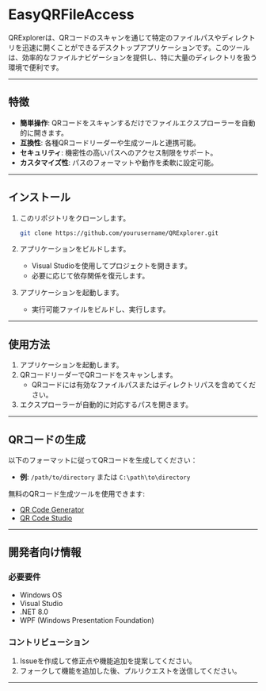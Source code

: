 # EasyQRFileAccess

QRExplorerは、QRコードのスキャンを通じて特定のファイルパスやディレクトリを迅速に開くことができるデスクトップアプリケーションです。このツールは、効率的なファイルナビゲーションを提供し、特に大量のディレクトリを扱う環境で便利です。

---

## 特徴
- **簡単操作**: QRコードをスキャンするだけでファイルエクスプローラーを自動的に開きます。
- **互換性**: 各種QRコードリーダーや生成ツールと連携可能。
- **セキュリティ**: 機密性の高いパスへのアクセス制限をサポート。
- **カスタマイズ性**: パスのフォーマットや動作を柔軟に設定可能。

---

## インストール

1. このリポジトリをクローンします。
   ```bash
   git clone https://github.com/yourusername/QRExplorer.git
   ```

2. アプリケーションをビルドします。
   - Visual Studioを使用してプロジェクトを開きます。
   - 必要に応じて依存関係を復元します。

3. アプリケーションを起動します。
   - 実行可能ファイルをビルドし、実行します。

---

## 使用方法

1. アプリケーションを起動します。
2. QRコードリーダーでQRコードをスキャンします。
   - QRコードには有効なファイルパスまたはディレクトリパスを含めてください。
3. エクスプローラーが自動的に対応するパスを開きます。

---

## QRコードの生成
以下のフォーマットに従ってQRコードを生成してください：

- **例**: `/path/to/directory` または `C:\path\to\directory`

無料のQRコード生成ツールを使用できます:
- [QR Code Generator](https://www.qr-code-generator.com/)
- [QR Code Studio](https://qrcode.tec-it.com/ja)

---

## 開発者向け情報

### 必要要件
- Windows OS
- Visual Studio
- .NET 8.0
- WPF (Windows Presentation Foundation)

### コントリビューション
1. Issueを作成して修正点や機能追加を提案してください。
2. フォークして機能を追加した後、プルリクエストを送信してください。

---
